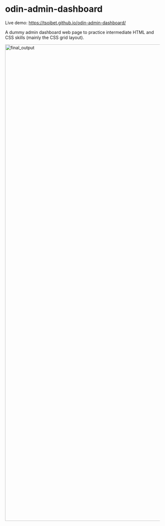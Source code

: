 # odin-admin-dashboard

Live demo: https://tsoibet.github.io/odin-admin-dashboard/

A dummy admin dashboard web page to practice intermediate HTML and CSS skills (mainly the CSS grid layout).

<img width="1548" alt="final_output" src="https://user-images.githubusercontent.com/59286368/167241583-298a689a-2a3f-46ca-8f8e-8784daa4aa06.png">
